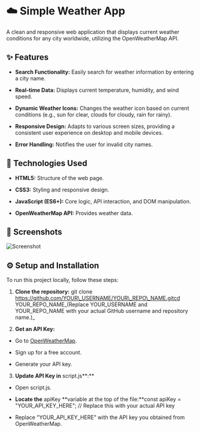**☁️ Simple Weather App**
=========================

A clean and responsive web application that displays current weather conditions for any city worldwide, utilizing the OpenWeatherMap API.

**✨ Features**
--------------

*   **Search Functionality:** Easily search for weather information by entering a city name.
    
*   **Real-time Data:** Displays current temperature, humidity, and wind speed.
    
*   **Dynamic Weather Icons:** Changes the weather icon based on current conditions (e.g., sun for clear, clouds for cloudy, rain for rainy).
    
*   **Responsive Design:** Adapts to various screen sizes, providing a consistent user experience on desktop and mobile devices.
    
*   **Error Handling:** Notifies the user for invalid city names.
    

**🚀 Technologies Used**
------------------------

*   **HTML5:** Structure of the web page.
    
*   **CSS3:** Styling and responsive design.
    
*   **JavaScript (ES6+):** Core logic, API interaction, and DOM manipulation.
    
*   **OpenWeatherMap API:** Provides weather data.
    

**📸 Screenshots**
------------------

![Screenshot](https://github.com/user-attachments/assets/fa960648-3cf8-4154-bfdd-feac63590550)


**⚙️ Setup and Installation**
-----------------------------

To run this project locally, follow these steps:

1.  **Clone the repository:**
      git clone https://github.com/YOUR\_USERNAME/YOUR\_REPO\_NAME.gitcd YOUR\_REPO\_NAME_(Replace YOUR\_USERNAME and YOUR\_REPO\_NAME with your actual GitHub username and repository name.)_
    
2.  **Get an API Key:**
    

*   Go to [OpenWeatherMap](https://openweathermap.org/api).
    
*   Sign up for a free account.
    
*   Generate your API key.
    

3.  **Update API Key in** script.js**:**
    

*   Open script.js.
    
*   **Locate the** apiKey **variable at the top of the file:**const apiKey = "YOUR\_API\_KEY\_HERE"; // Replace this with your actual API key
    
*   Replace "YOUR\_API\_KEY\_HERE" with the API key you obtained from OpenWeatherMap.
    

